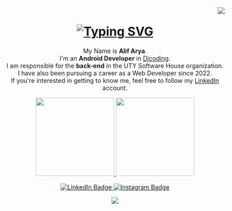 <img align="right" src="https://visitor-badge.laobi.icu/badge?page_id=aliftheprogramer.aliftheprogramer"/>

<h1 align="center">
  <a href="https://git.io/typing-svg"><img src="https://readme-typing-svg.demolab.com?font=Fira+Code&pause=1000&width=435&lines=Hii;Iam+Alif+Arya+;Iam+an+Android+Developer+Kotlin%2C+;Front-End+Developer+React.js;And+Back-End+Developer+Express.js" alt="Typing SVG" />
  </a>
</h1>

<p align="center">
  My Name is <strong>Alif Arya</strong>.<br>
  I'm an <strong>Android Developer</strong> in <a href="https://www.dicoding.com/">Dicoding</a>.<br>
  I am responsible for the <strong>back-end</strong> in the UTY Software House organization.<br>
  I have also been pursuing a career as a Web Developer since 2022.<br>
  If you're interested in getting to know me, feel free to follow my <a href="https://www.linkedin.com/in/alif-arya-26b31b284/">LinkedIn</a> account.
</p>

<p align="center">
<a href="https://github.com/aliftheprogramer">
  <img height="180em" src="https://github-readme-stats-eight-theta.vercel.app/api?username=aliftheprogramer&show_icons=true&theme=algolia&include_all_commits=true&count_private=true"/>
  <img height="180em" src="https://github-readme-stats-eight-theta.vercel.app/api/top-langs/?username=aliftheprogramer&layout=compact&theme=algolia"/>
</a>
</p>

<div align="center">
  <a href="https://www.linkedin.com/in/alif-arya-26b31b284/">
    <img src="https://img.shields.io/badge/LinkedIn-0077B5?style=for-the-badge&logo=linkedin&logoColor=white" alt="LinkedIn Badge"/>
  </a>
  <a href="https://www.instagram.com/alifary4_/">
    <img src="https://img.shields.io/badge/Instagram-E4405F?style=for-the-badge&logo=instagram&logoColor=white" alt="Instagram Badge"/>
  </a>
</div>

<p align="center">
  <a href="https://skillicons.dev">
    <img src="https://skillicons.dev/icons?i=kotlin,js,php,python,html,figma,androidstudio,vscode,react,express,laravel,tailwind" />
  </a>
</p>
